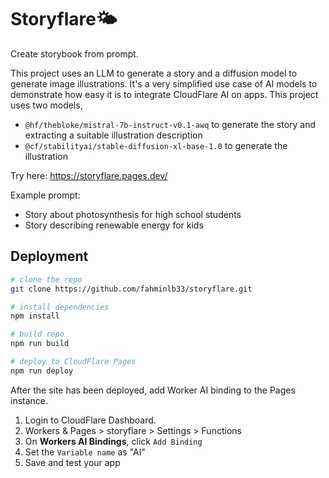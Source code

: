 # Storyflare🌤️

Create storybook from prompt.

This project uses an LLM to generate a story and a diffusion model to generate image illustrations. It's a very simplified use case of AI models to demonstrate how easy it is to integrate CloudFlare AI on apps. This project uses two models,

- `@hf/thebloke/mistral-7b-instruct-v0.1-awq` to generate the story and extracting a suitable illustration description
- `@cf/stabilityai/stable-diffusion-xl-base-1.0` to generate the illustration

Try here: https://storyflare.pages.dev/

Example prompt:

- Story about photosynthesis for high school students
- Story describing renewable energy for kids

## Deployment

```bash
# clone the repo
git clone https://github.com/fahminlb33/storyflare.git

# install dependencies
npm install

# build repo
npm run build

# deploy to CloudFlare Pages
npm run deploy
```

After the site has been deployed, add Worker AI binding to the Pages instance.

1. Login to CloudFlare Dashboard.
2. Workers & Pages > storyflare > Settings > Functions
3. On **Workers AI Bindings**, click `Add Binding`
4. Set the `Variable name` as "AI"
5. Save and test your app
